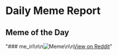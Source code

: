 # Daily Meme Report

## Meme of the Day
"### me_irl\n\n![Meme](https://i.imgur.com/lqIqBUu.png)\n\n[View on Reddit](https://redd.it/1e4yzfm)"
